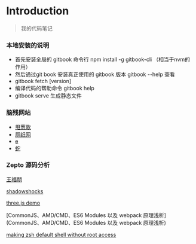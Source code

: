 # Introduction

> 我的代码笔记

### 本地安装的说明

- 首先安装全局的 gitbook 命令行 npm install -g gitbook-cli （相当于nvm的作用）
- 然后通过git book 安装真正使用的 gitbook 版本 gitbook --help 查看
- gitbook fetch [version]
- 编译代码的帮助命令 gitbook help
- gitbook serve 生成静态文件

### 脑残网站

- [甩葱歌](http://leekspin.com/)
- [厕纸网](http://papertoilet.com/)
- [e](http://muchbetterthanthis.com/)
- [蛇](http://www.staggeringbeauty.com/)

### Zepto 源码分析

[王福朋](https://www.kancloud.cn/wangfupeng/zepto-design-srouce/173680)

[shadowshocks](https://crifan.github.io/scientific_network_summary/website/server_client_mode/ss_client/client_mac.html)

[three.js demo](https://mrdoob.com/#/158/threejs_sketches)

[CommonJS、AMD/CMD、ES6 Modules 以及 webpack 原理浅析](CommonJS、AMD/CMD、ES6 Modules 以及 webpack 原理浅析)

[making zsh default shell without root access](https://unix.stackexchange.com/questions/136423/making-zsh-default-shell-without-root-access)
